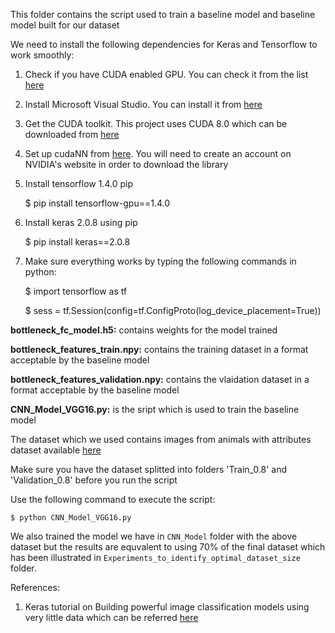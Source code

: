 This folder contains the script used to train a baseline model and baseline model built for our dataset

We need to install the following dependencies for Keras and Tensorflow to work smoothly:

1. Check if you have CUDA enabled GPU. You can check it from the list [here](https://developer.nvidia.com/cuda-gpus)
2. Install Microsoft Visual Studio. You can install it from [here](https://go.microsoft.com/fwlink/?LinkId=532606&clcid=0x409)
3. Get the CUDA toolkit. This project uses CUDA 8.0 which can be downloaded from [here](https://developer.nvidia.com/cuda-80-ga2-download-archive)
4. Set up cudaNN from [here](https://developer.nvidia.com/rdp/cudnn-download). You will need to create an account on NVIDIA's website in order to download the library
5. Install tensorflow 1.4.0 pip

   $ pip install tensorflow-gpu==1.4.0
   
6. Install keras 2.0.8 using pip

   $ pip install keras==2.0.8
   
7. Make sure everything works by typing the following commands in python:
   
   $ import tensorflow as tf
   
   $ sess = tf.Session(config=tf.ConfigProto(log_device_placement=True))
   

**bottleneck_fc_model.h5:** contains weights for the model trained

**bottleneck_features_train.npy:** contains the training dataset in a format acceptable by the baseline model

**bottleneck_features_validation.npy:** contains the vlaidation dataset in a format acceptable by the baseline model

**CNN_Model_VGG16.py:** is the sript which is used to train the baseline model
   
The dataset which we used contains images from animals with attributes dataset available [here](http://cvml.ist.ac.at/AwA2/) 

Make sure you have the dataset splitted into folders 'Train_0.8' and 'Validation_0.8' before you run the script

Use the following command to execute the script:
    
    $ python CNN_Model_VGG16.py 

We also trained the model we have in `CNN_Model` folder with the above dataset but the results are equvalent to using 70% of the final dataset which has been illustrated in `Experiments_to_identify_optimal_dataset_size` folder.
  
References:
1. Keras tutorial on Building powerful image classification models using very little data which can be referred [here](https://blog.keras.io/building-powerful-image-classification-models-using-very-little-data.html)